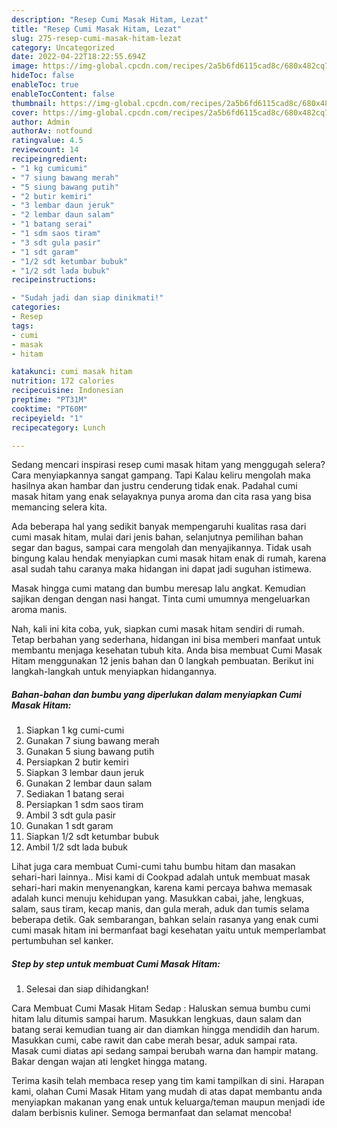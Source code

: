 ```yaml
---
description: "Resep Cumi Masak Hitam, Lezat"
title: "Resep Cumi Masak Hitam, Lezat"
slug: 275-resep-cumi-masak-hitam-lezat
category: Uncategorized
date: 2022-04-22T18:22:55.694Z
image: https://img-global.cpcdn.com/recipes/2a5b6fd6115cad8c/680x482cq70/cumi-masak-hitam-foto-resep-utama.jpg
hideToc: false
enableToc: true
enableTocContent: false
thumbnail: https://img-global.cpcdn.com/recipes/2a5b6fd6115cad8c/680x482cq70/cumi-masak-hitam-foto-resep-utama.jpg
cover: https://img-global.cpcdn.com/recipes/2a5b6fd6115cad8c/680x482cq70/cumi-masak-hitam-foto-resep-utama.jpg
author: Admin
authorAv: notfound
ratingvalue: 4.5
reviewcount: 14
recipeingredient:
- "1 kg cumicumi"
- "7 siung bawang merah"
- "5 siung bawang putih"
- "2 butir kemiri"
- "3 lembar daun jeruk"
- "2 lembar daun salam"
- "1 batang serai"
- "1 sdm saos tiram"
- "3 sdt gula pasir"
- "1 sdt garam"
- "1/2 sdt ketumbar bubuk"
- "1/2 sdt lada bubuk"
recipeinstructions:

- "Sudah jadi dan siap dinikmati!"
categories:
- Resep
tags:
- cumi
- masak
- hitam

katakunci: cumi masak hitam 
nutrition: 172 calories
recipecuisine: Indonesian
preptime: "PT31M"
cooktime: "PT60M"
recipeyield: "1"
recipecategory: Lunch

---
```



Sedang mencari inspirasi resep cumi masak hitam yang menggugah selera? Cara menyiapkannya sangat gampang. Tapi Kalau keliru mengolah maka hasilnya akan hambar dan justru cenderung tidak enak. Padahal cumi masak hitam yang enak selayaknya punya aroma dan cita rasa yang bisa memancing selera kita.


Ada beberapa hal yang sedikit banyak mempengaruhi kualitas rasa dari cumi masak hitam, mulai dari jenis bahan, selanjutnya pemilihan bahan segar dan bagus, sampai cara mengolah dan menyajikannya. Tidak usah bingung kalau hendak menyiapkan cumi masak hitam enak di rumah, karena asal sudah tahu caranya maka hidangan ini dapat jadi suguhan istimewa.

Masak hingga cumi matang dan bumbu meresap lalu angkat. Kemudian sajikan dengan dengan nasi hangat. Tinta cumi umumnya mengeluarkan aroma manis.


Nah, kali ini kita coba, yuk, siapkan cumi masak hitam sendiri di rumah. Tetap berbahan yang sederhana, hidangan ini bisa memberi manfaat untuk membantu menjaga kesehatan tubuh kita. Anda bisa membuat Cumi Masak Hitam menggunakan 12 jenis bahan dan 0 langkah pembuatan. Berikut ini langkah-langkah untuk menyiapkan hidangannya.

<!--inarticleads1-->

##### Bahan-bahan dan bumbu yang diperlukan dalam menyiapkan Cumi Masak Hitam:

1. Siapkan 1 kg cumi-cumi
1. Gunakan 7 siung bawang merah
1. Gunakan 5 siung bawang putih
1. Persiapkan 2 butir kemiri
1. Siapkan 3 lembar daun jeruk
1. Gunakan 2 lembar daun salam
1. Sediakan 1 batang serai
1. Persiapkan 1 sdm saos tiram
1. Ambil 3 sdt gula pasir
1. Gunakan 1 sdt garam
1. Siapkan 1/2 sdt ketumbar bubuk
1. Ambil 1/2 sdt lada bubuk


Lihat juga cara membuat Cumi-cumi tahu bumbu hitam dan masakan sehari-hari lainnya.. Misi kami di Cookpad adalah untuk membuat masak sehari-hari makin menyenangkan, karena kami percaya bahwa memasak adalah kunci menuju kehidupan yang. Masukkan cabai, jahe, lengkuas, salam, saus tiram, kecap manis, dan gula merah, aduk dan tumis selama beberapa detik. Gak sembarangan, bahkan selain rasanya yang enak cumi cumi masak hitam ini bermanfaat bagi kesehatan yaitu untuk memperlambat pertumbuhan sel kanker. 

<!--inarticleads2-->

##### Step by step untuk membuat Cumi Masak Hitam:


1. Selesai dan siap dihidangkan!

Cara Membuat Cumi Masak Hitam Sedap : Haluskan semua bumbu cumi hitam lalu ditumis sampai harum. Masukkan lengkuas, daun salam dan batang serai kemudian tuang air dan diamkan hingga mendidih dan harum. Masukkan cumi, cabe rawit dan cabe merah besar, aduk sampai rata. Masak cumi diatas api sedang sampai berubah warna dan hampir matang. Bakar dengan wajan ati lengket hingga matang. 

Terima kasih telah membaca resep yang tim kami tampilkan di sini. Harapan kami, olahan Cumi Masak Hitam yang mudah di atas dapat membantu anda menyiapkan makanan yang enak untuk keluarga/teman maupun menjadi ide dalam berbisnis kuliner. Semoga bermanfaat dan selamat mencoba!

